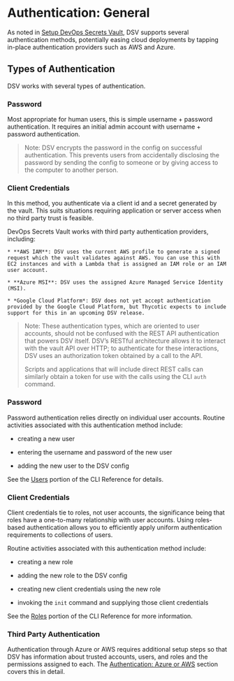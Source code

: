 ﻿[title]: # (Authentication: General)
[tags]: # (DevOps Secrets Vault,DSV,)
[priority]: # (1400)

# Authentication: General

As noted in [Setup DevOps Secrets Vault](../03-setup/index.md), DSV supports several authentication methods, potentially easing cloud deployments by tapping in-place authentication providers such as AWS and Azure.

## Types of Authentication

DSV works with several types of authentication.

### Password

Most appropriate for human users, this is simple username + password authentication. It requires an initial admin account with username + password authentication.

> Note: DSV encrypts the password in the config on successful authentication. This prevents users from accidentally disclosing the password by sending the config to someone or by giving access to the computer to another person.

### Client Credentials

In this method, you authenticate via a client id and a secret generated by the vault. This suits situations requiring application or server access when no third party trust is feasible.

DevOps Secrets Vault works with third party authentication providers, including:

    * **AWS IAM**: DSV uses the current AWS profile to generate a signed request which the vault validates against AWS. You can use this with EC2 instances and with a Lambda that is assigned an IAM role or an IAM user account.

    * **Azure MSI**: DSV uses the assigned Azure Managed Service Identity (MSI).

    * *Google Cloud Platform*: DSV does not yet accept authentication provided by the Google Cloud Platform, but Thycotic expects to include support for this in an upcoming DSV release.

> Note: These authentication types, which are oriented to user accounts, should not be confused with the REST API authentication that powers DSV itself. DSV’s RESTful architecture allows it to interact with the vault API over HTTP; to authenticate for these interactions, DSV uses an authorization token obtained by a call to the API.
>
> Scripts and applications that will include direct REST calls can similarly obtain a token for use with the calls using the CLI `auth` command.

### Password

Password authentication relies directly on individual user accounts. Routine activities associated with this authentication method include:

* creating a new user

* entering the username and password of the new user

* adding the new user to the DSV config

See the [Users](../08-cli-ref/02-users.md) portion of the CLI Reference for details.

### Client Credentials

Client credentials tie to roles, not user accounts, the significance being that roles have a one-to-many relationship with user accounts. Using roles-based authentication allows you to efficiently apply uniform authentication requirements to collections of users.

Routine activities associated with this authentication method include:

* creating a new role

* adding the new role to the DSV config

* creating new client credentials using the new role

* invoking the `init` command and supplying those client credentials

See the [Roles](../08-cli-ref/03-roles.md) portion of the CLI Reference for more information.

### Third Party Authentication

Authentication through Azure or AWS requires additional setup steps so that DSV has information about trusted accounts, users, and roles and the permissions assigned to each. The [Authentication: Azure or AWS](../05-authent-azure-aws/index.md) section covers this in detail.
